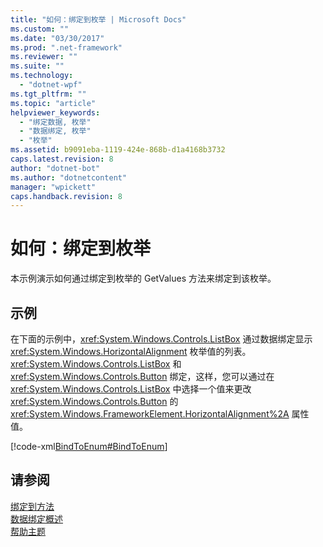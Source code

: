 ```yaml
---
title: "如何：绑定到枚举 | Microsoft Docs"
ms.custom: ""
ms.date: "03/30/2017"
ms.prod: ".net-framework"
ms.reviewer: ""
ms.suite: ""
ms.technology: 
  - "dotnet-wpf"
ms.tgt_pltfrm: ""
ms.topic: "article"
helpviewer_keywords: 
  - "绑定数据, 枚举"
  - "数据绑定, 枚举"
  - "枚举"
ms.assetid: b9091eba-1119-424e-868b-d1a4168b3732
caps.latest.revision: 8
author: "dotnet-bot"
ms.author: "dotnetcontent"
manager: "wpickett"
caps.handback.revision: 8
---
```

# 如何：绑定到枚举
本示例演示如何通过绑定到枚举的 GetValues 方法来绑定到该枚举。  
  
## 示例  
 在下面的示例中，<xref:System.Windows.Controls.ListBox> 通过数据绑定显示 <xref:System.Windows.HorizontalAlignment> 枚举值的列表。  <xref:System.Windows.Controls.ListBox> 和 <xref:System.Windows.Controls.Button> 绑定，这样，您可以通过在 <xref:System.Windows.Controls.ListBox> 中选择一个值来更改 <xref:System.Windows.Controls.Button> 的 <xref:System.Windows.FrameworkElement.HorizontalAlignment%2A> 属性值。  
  
 [!code-xml[BindToEnum#BindToEnum](../../../../samples/snippets/csharp/VS_Snippets_Wpf/BindToEnum/CS/Window1.xaml#bindtoenum)]  
  
## 请参阅  
 [绑定到方法](../../../../docs/framework/wpf/data/how-to-bind-to-a-method.md)   
 [数据绑定概述](../../../../docs/framework/wpf/data/data-binding-overview.md)   
 [帮助主题](../../../../docs/framework/wpf/data/data-binding-how-to-topics.md)